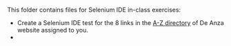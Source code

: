 This folder contains files for Selenium IDE in-class exercises: 
- Create a Selenium IDE test for the 8 links in the [A-Z directory](https://www.deanza.edu/directory/dir-az.html) of De Anza website assigned to you.
- 
